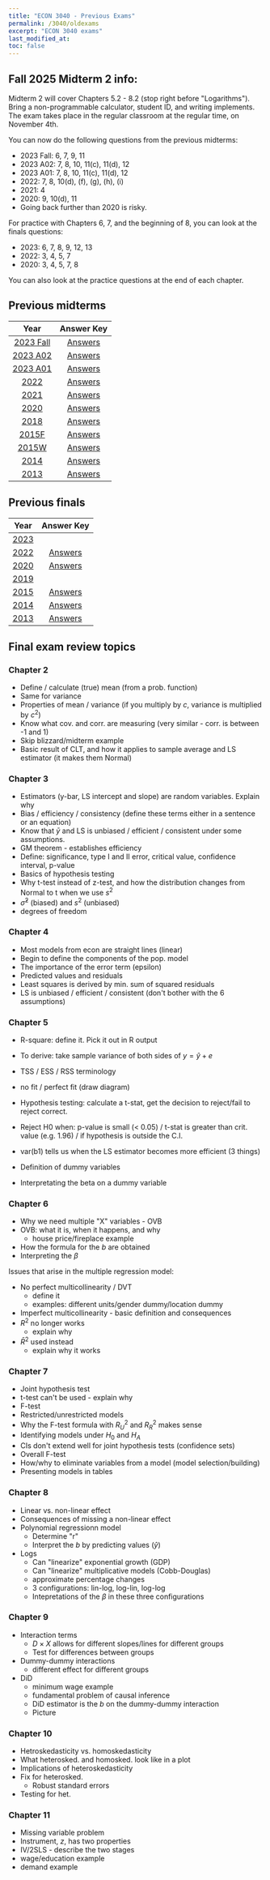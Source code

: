 ```yaml
---
title: "ECON 3040 - Previous Exams"
permalink: /3040/oldexams
excerpt: "ECON 3040 exams"
last_modified_at:
toc: false
---
```

## Fall 2025 Midterm 2 info:

Midterm 2 will cover Chapters 5.2 - 8.2 (stop right before "Logarithms"). Bring a non-programmable calculator, student ID, and writing implements. The exam takes place in the regular classroom at the regular time, on November 4th.

You can now do the following questions from the previous midterms:
- 2023 Fall: 6, 7, 9, 11
- 2023 A02: 7, 8, 10, 11(c), 11(d), 12
- 2023 A01: 7, 8, 10, 11(c), 11(d), 12
- 2022: 7, 8, 10(d), (f), (g), (h), (i)
- 2021: 4
- 2020: 9, 10(d), 11
- Going back further than 2020 is risky.

For practice with Chapters 6, 7, and the beginning of 8, you can look at the finals questions:
- 2023: 6, 7, 8, 9, 12, 13
- 2022: 3, 4, 5, 7
- 2020: 3, 4, 5, 7, 8

You can also look at the practice questions at the end of each chapter.

## Previous midterms

| Year                                                  | Answer Key
| :---------------------------------------------------: | :--------------------------------------------------------: |
| [2023 Fall](https://rtgodwin.com/3040/exams/mid2023fall.pdf)   | [Answers](https://rtgodwin.com/3040/exams/mid2023fallans.pdf)  |
| [2023 A02](https://rtgodwin.com/3040/exams/mid2023A02.pdf)   | [Answers](https://rtgodwin.com/3040/exams/mid2023A02ans.pdf)  |
| [2023 A01](https://rtgodwin.com/3040/exams/mid2023A01.pdf)   | [Answers](https://rtgodwin.com/3040/exams/mid2023A01ans.pdf)  |
| [2022](https://rtgodwin.com/3040/exams/mid2022.pdf)   | [Answers](https://rtgodwin.com/3040/exams/mid2022ans.pdf)  |
| [2021](https://rtgodwin.com/3040/exams/mid2021.pdf)   | [Answers](https://rtgodwin.com/3040/exams/mid2021ans.pdf)  |
| [2020](https://rtgodwin.com/3040/exams/mid2020.pdf)   | [Answers](https://rtgodwin.com/3040/exams/mid2020ans.pdf)  |
| [2018](https://rtgodwin.com/3040/exams/mid22018.pdf)   | [Answers](https://rtgodwin.com/3040/exams/mid22018ans.pdf)  |
| [2015F](https://rtgodwin.com/3040/exams/mid2015f.pdf) | [Answers](https://rtgodwin.com/3040/exams/mid2015fans.pdf) |
| [2015W](https://rtgodwin.com/3040/exams/mid2015w.pdf) | [Answers](https://rtgodwin.com/3040/exams/mid2015wans.pdf) |
| [2014](https://rtgodwin.com/3040/exams/mid2014.pdf)   | [Answers](https://rtgodwin.com/3040/exams/mid2014ans.pdf)  |
| [2013](https://rtgodwin.com/3040/exams/mid2013.pdf)   | [Answers](https://rtgodwin.com/3040/exams/mid2013ans.pdf)  |

## Previous finals

| Year                                                  | Answer Key
| :---------------------------------------------------: | :---------------------------------------------------------: |
| [2023](https://rtgodwin.com/3040/exams/final2023winter_ans.pdf) | |
| [2022](https://rtgodwin.com/3040/exams/final2022.pdf) | [Answers](https://rtgodwin.com/3040/exams/final2022ans.pdf) |
| [2020](https://rtgodwin.com/3040/exams/final2020.pdf) | [Answers](https://rtgodwin.com/3040/exams/final2020ans.pdf) |
| [2019](https://rtgodwin.com/3040/exams/final2019.pdf) |                                                             |
| [2015](https://rtgodwin.com/3040/exams/final2015.pdf) | [Answers](https://rtgodwin.com/3040/exams/final2015ans.pdf) |
| [2014](https://rtgodwin.com/3040/exams/final2014.pdf) | [Answers](https://rtgodwin.com/3040/exams/final2014ans.pdf) |
| [2013](https://rtgodwin.com/3040/exams/final2013.pdf) | [Answers](https://rtgodwin.com/3040/exams/final2013ans.pdf) |

## Final exam review topics

### Chapter 2
- Define / calculate (true) mean (from a prob. function)
- Same for variance
- Properties of mean / variance (if you multiply by $c$, variance is multiplied by $c^2$)
- Know what cov. and corr. are measuring (very similar - corr. is between -1 and 1)
- Skip blizzard/midterm example
- Basic result of CLT, and how it applies to sample average and LS estimator (it makes them Normal)

### Chapter 3
- Estimators (y-bar, LS intercept and slope) are random variables. Explain why
- Bias / efficiency / consistency (define these terms either in a sentence or an equation)
- Know that $\bar{y}$ and LS is unbiased / efficient / consistent under some assumptions.
- GM theorem - establishes efficiency
- Define: significance, type I and II error, critical value, confidence interval, p-value
- Basics of hypothesis testing
- Why t-test instead of z-test, and how the distribution changes from Normal to t when we use $s^2$
- $\hat{\sigma}^2$ (biased) and $s^2$ (unbiased)
- degrees of freedom

### Chapter 4
- Most models from econ are straight lines (linear)
- Begin to define the components of the pop. model
- The importance of the error term (epsilon)
- Predicted values and residuals
- Least squares is derived by min. sum of squared residuals
- LS is unbiased / efficient / consistent (don't bother with the 6 assumptions)

### Chapter 5
- R-square: define it. Pick it out in R output
- To derive: take sample variance of both sides of $y = \hat{y} + e$
- TSS / ESS / RSS terminology
- no fit / perfect fit (draw diagram)

- Hypothesis testing: calculate a t-stat, get the decision to reject/fail to reject correct.
- Reject H0 when: p-value is small (< 0.05) / t-stat is greater than crit. value (e.g. 1.96) / if hypothesis is outside the C.I.
- var(b1) tells us when the LS estimator becomes more efficient (3 things)

- Definition of dummy variables
- Interpretating the beta on a dummy variable

### Chapter 6
- Why we need multiple "X" variables - OVB
- OVB: what it is, when it happens, and why
  * house price/fireplace example
- How the formula for the $b$ are obtained
- Interpreting the $\beta$

Issues that arise in the multiple regression model:
- No perfect multicollinearity / DVT
  * define it
  * examples: different units/gender dummy/location dummy
- Imperfect multicollinearity - basic definition and consequences
- $R^2$ no longer works
  * explain why
- $\bar{R}^2$ used instead
  * explain why it works

### Chapter 7
- Joint hypothesis test
- t-test can't be used - explain why
- F-test
- Restricted/unrestricted models
- Why the F-test formula with $R^2_U$ and $R^2_R$ makes sense
- Identifying models under $H_0$ and $H_A$
- CIs don't extend well for joint hypothesis tests (confidence sets)
- Overall F-test
- How/why to eliminate variables from a model (model selection/building)
- Presenting models in tables

### Chapter 8
- Linear vs. non-linear effect
- Consequences of missing a non-linear effect
- Polynomial regressionn model
  * Determine "r"
  * Interpret the $b$ by predicting values ($\hat{y}$)
- Logs
  * Can "linearize" exponential growth (GDP)
  * Can "linearize" multiplicative models (Cobb-Douglas)
  * approximate percentage changes
  * 3 configurations: lin-log, log-lin, log-log
  * Intepretations of the $\beta$ in these three configurations
 
### Chapter 9
- Interaction terms
  * $D \times X$ allows for different slopes/lines for different groups
  * Test for differences between groups
- Dummy-dummy interactions
  * different effect for different groups
- DiD
  * minimum wage example
  * fundamental problem of causal inference
  * DiD estimator is the $b$ on the dummy-dummy interaction
  * Picture

### Chapter 10
- Hetroskedasticity vs. homoskedasticity
- What heterosked. and homosked. look like in a plot
- Implications of heteroskedasticity
- Fix for heterosked.
  * Robust standard errors
- Testing for het.

### Chapter 11
- Missing variable problem
- Instrument, $z$, has two properties
- IV/2SLS - describe the two stages
- wage/education example
- demand example
